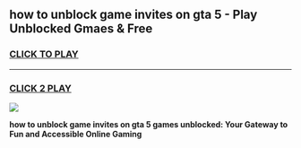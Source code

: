 
## how to unblock game invites on gta 5 - Play Unblocked Gmaes & Free
<h3>
<a href="https://news.freeplayer.one?title=how_to_unblock_game_invites_on_gta_5&ref=23F">CLICK TO PLAY</a></h3>
<hr>

<h3>
<a href="https://news.freeplayer.one?title=how_to_unblock_game_invites_on_gta_5&ref=23F">CLICK 2 PLAY</a>
  
</h3>

<a href="https://news.freeplayer.one?title=how_to_unblock_game_invites_on_gta_5&ref=23F/"><img src="https://clearcache.store/games.png"></a>


**how to unblock game invites on gta 5 games unblocked: Your Gateway to Fun and Accessible Online Gaming**
